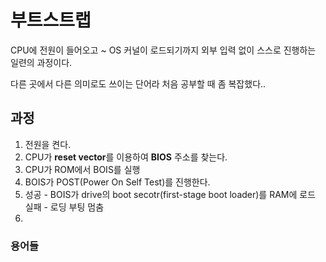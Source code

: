 # 부트스트랩

CPU에 전원이 들어오고 ~ OS 커널이 로드되기까지 외부 입력 없이 스스로 진행하는 일련의 과정이다.

다른 곳에서 다른 의미로도 쓰이는 단어라 처음 공부할 때 좀 복잡했다..

## 과정
1. 전원을 켠다.
2. CPU가 **reset vector**를 이용하여 **BIOS** 주소를 찾는다.
3. CPU가 ROM에서 BOIS를 실행
4. BOIS가 POST(Power On Self Test)를 진행한다. 
5. 성공 - BOIS가 drive의 boot secotr(first-stage boot loader)를 RAM에 로드 <br/>
   실패 - 로딩 부팅 멈춤
6. 

### 용어들

